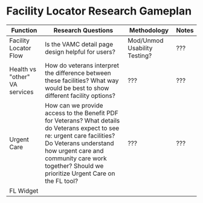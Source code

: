 # Facility Locator Research Gameplan

Function | Research Questions | Methodology | Notes
---------|--------------------|-------------|-------
Facility Locator Flow | Is the VAMC detail page design helpful for users? | Mod/Unmod Usability Testing? | ???
Health vs "other" VA services | How do veterans interpret the difference between these facilities? What way would be best to show different facility options? | ??? | ???
Urgent Care | How can we provide access to the Benefit PDF for Veterans? What details do Veterans expect to see re: urgent care facilities? Do Veterans understand how urgent care and community care work together? Should we prioritize Urgent Care on the FL tool? |  ??? | ???
FL Widget |
